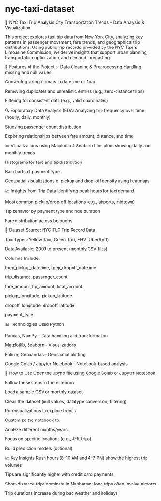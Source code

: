 # nyc-taxi-dataset
🚖 NYC Taxi Trip Analysis
City Transportation Trends - Data Analysis & Visualization

This project explores taxi trip data from New York City, analyzing key patterns in passenger movement, fare trends, and geographical trip distributions. Using public trip records provided by the NYC Taxi & Limousine Commission, we derive insights that support urban planning, transportation optimization, and demand forecasting.

📌 Features of the Project
✅ Data Cleaning & Preprocessing
Handling missing and null values

Converting string formats to datetime or float

Removing duplicates and unrealistic entries (e.g., zero-distance trips)

Filtering for consistent data (e.g., valid coordinates)

🔍 Exploratory Data Analysis (EDA)
Analyzing trip frequency over time (hourly, daily, monthly)

Studying passenger count distribution

Exploring relationships between fare amount, distance, and time

📊 Visualizations using Matplotlib & Seaborn
Line plots showing daily and monthly trends

Histograms for fare and tip distribution

Bar charts of payment types

Geospatial visualizations of pickup and drop-off density using heatmaps

📈 Insights from Trip Data
Identifying peak hours for taxi demand

Most common pickup/drop-off locations (e.g., airports, midtown)

Tip behavior by payment type and ride duration

Fare distribution across boroughs

📂 Dataset
Source: NYC TLC Trip Record Data

Taxi Types: Yellow Taxi, Green Taxi, FHV (Uber/Lyft)

Data Available: 2009 to present (monthly CSV files)

Columns Include:

tpep_pickup_datetime, tpep_dropoff_datetime

trip_distance, passenger_count

fare_amount, tip_amount, total_amount

pickup_longitude, pickup_latitude

dropoff_longitude, dropoff_latitude

payment_type

📊 Technologies Used
Python

Pandas, NumPy – Data handling and transformation

Matplotlib, Seaborn – Visualizations

Folium, Geopandas – Geospatial plotting

Google Colab / Jupyter Notebook – Notebook-based analysis

📝 How to Use
Open the .ipynb file using Google Colab or Jupyter Notebook

Follow these steps in the notebook:

Load a sample CSV or monthly dataset

Clean the dataset (null values, datatype conversion, filtering)

Run visualizations to explore trends

Customize the notebook to:

Analyze different months/years

Focus on specific locations (e.g., JFK trips)

Build prediction models (optional)

📈 Key Insights
Rush hours (8–10 AM and 4–7 PM) show the highest trip volumes

Tips are significantly higher with credit card payments

Short-distance trips dominate in Manhattan; long trips often involve airports

Trip durations increase during bad weather and holidays
